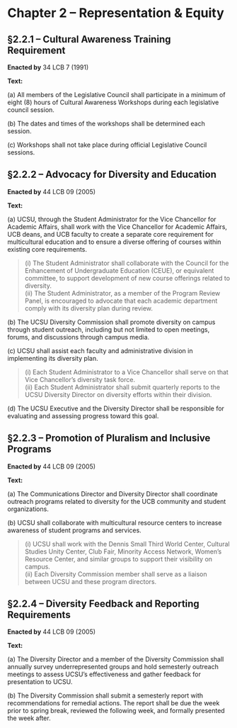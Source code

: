 # Chapter 2 – Representation & Equity

## §2.2.1 – Cultural Awareness Training Requirement

**Enacted by** 34 LCB 7 (1991)

**Text:**

(a) All members of the Legislative Council shall participate in a minimum of eight (8) hours of Cultural Awareness Workshops during each legislative council session.

(b) The dates and times of the workshops shall be determined each session.

(c) Workshops shall not take place during official Legislative Council sessions.

## §2.2.2 – Advocacy for Diversity and Education

**Enacted by** 44 LCB 09 (2005)

**Text:**

(a) UCSU, through the Student Administrator for the Vice Chancellor for Academic Affairs, shall work with the Vice Chancellor for Academic Affairs, UCB deans, and UCB faculty to create a separate core requirement for multicultural education and to ensure a diverse offering of courses within existing core requirements.

> (i) The Student Administrator shall collaborate with the Council for the Enhancement of Undergraduate Education (CEUE), or equivalent committee, to support development of new course offerings related to diversity.  
> (ii) The Student Administrator, as a member of the Program Review Panel, is encouraged to advocate that each academic department comply with its diversity plan during review.

(b) The UCSU Diversity Commission shall promote diversity on campus through student outreach, including but not limited to open meetings, forums, and discussions through campus media.

(c) UCSU shall assist each faculty and administrative division in implementing its diversity plan.

> (i) Each Student Administrator to a Vice Chancellor shall serve on that Vice Chancellor’s diversity task force.  
> (ii) Each Student Administrator shall submit quarterly reports to the UCSU Diversity Director on diversity efforts within their division.

(d) The UCSU Executive and the Diversity Director shall be responsible for evaluating and assessing progress toward this goal.

## §2.2.3 – Promotion of Pluralism and Inclusive Programs

**Enacted by** 44 LCB 09 (2005)

**Text:**

(a) The Communications Director and Diversity Director shall coordinate outreach programs related to diversity for the UCB community and student organizations.

(b) UCSU shall collaborate with multicultural resource centers to increase awareness of student programs and services.

> (i) UCSU shall work with the Dennis Small Third World Center, Cultural Studies Unity Center, Club Fair, Minority Access Network, Women’s Resource Center, and similar groups to support their visibility on campus.  
> (ii) Each Diversity Commission member shall serve as a liaison between UCSU and these program directors.

## §2.2.4 – Diversity Feedback and Reporting Requirements

**Enacted by** 44 LCB 09 (2005)

**Text:**

(a) The Diversity Director and a member of the Diversity Commission shall annually survey underrepresented groups and hold semesterly outreach meetings to assess UCSU’s effectiveness and gather feedback for presentation to UCSU.

(b) The Diversity Commission shall submit a semesterly report with recommendations for remedial actions. The report shall be due the week prior to spring break, reviewed the following week, and formally presented the week after.
